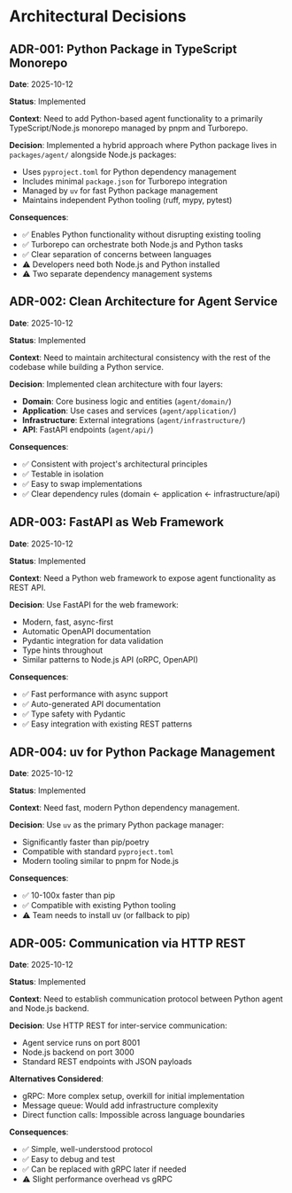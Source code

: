 # Architectural Decisions

## ADR-001: Python Package in TypeScript Monorepo

**Date**: 2025-10-12

**Status**: Implemented

**Context**: 
Need to add Python-based agent functionality to a primarily TypeScript/Node.js monorepo managed by pnpm and Turborepo.

**Decision**: 
Implemented a hybrid approach where Python package lives in `packages/agent/` alongside Node.js packages:
- Uses `pyproject.toml` for Python dependency management
- Includes minimal `package.json` for Turborepo integration
- Managed by `uv` for fast Python package management
- Maintains independent Python tooling (ruff, mypy, pytest)

**Consequences**:
- ✅ Enables Python functionality without disrupting existing tooling
- ✅ Turborepo can orchestrate both Node.js and Python tasks
- ✅ Clear separation of concerns between languages
- ⚠️ Developers need both Node.js and Python installed
- ⚠️ Two separate dependency management systems

## ADR-002: Clean Architecture for Agent Service

**Date**: 2025-10-12

**Status**: Implemented

**Context**:
Need to maintain architectural consistency with the rest of the codebase while building a Python service.

**Decision**:
Implemented clean architecture with four layers:
- **Domain**: Core business logic and entities (`agent/domain/`)
- **Application**: Use cases and services (`agent/application/`)
- **Infrastructure**: External integrations (`agent/infrastructure/`)
- **API**: FastAPI endpoints (`agent/api/`)

**Consequences**:
- ✅ Consistent with project's architectural principles
- ✅ Testable in isolation
- ✅ Easy to swap implementations
- ✅ Clear dependency rules (domain ← application ← infrastructure/api)

## ADR-003: FastAPI as Web Framework

**Date**: 2025-10-12

**Status**: Implemented

**Context**:
Need a Python web framework to expose agent functionality as REST API.

**Decision**:
Use FastAPI for the web framework:
- Modern, fast, async-first
- Automatic OpenAPI documentation
- Pydantic integration for data validation
- Type hints throughout
- Similar patterns to Node.js API (oRPC, OpenAPI)

**Consequences**:
- ✅ Fast performance with async support
- ✅ Auto-generated API documentation
- ✅ Type safety with Pydantic
- ✅ Easy integration with existing REST patterns

## ADR-004: uv for Python Package Management

**Date**: 2025-10-12

**Status**: Implemented

**Context**:
Need fast, modern Python dependency management.

**Decision**:
Use `uv` as the primary Python package manager:
- Significantly faster than pip/poetry
- Compatible with standard `pyproject.toml`
- Modern tooling similar to pnpm for Node.js

**Consequences**:
- ✅ 10-100x faster than pip
- ✅ Compatible with existing Python tooling
- ⚠️ Team needs to install uv (or fallback to pip)

## ADR-005: Communication via HTTP REST

**Date**: 2025-10-12

**Status**: Implemented

**Context**:
Need to establish communication protocol between Python agent and Node.js backend.

**Decision**:
Use HTTP REST for inter-service communication:
- Agent service runs on port 8001
- Node.js backend on port 3000
- Standard REST endpoints with JSON payloads

**Alternatives Considered**:
- gRPC: More complex setup, overkill for initial implementation
- Message queue: Would add infrastructure complexity
- Direct function calls: Impossible across language boundaries

**Consequences**:
- ✅ Simple, well-understood protocol
- ✅ Easy to debug and test
- ✅ Can be replaced with gRPC later if needed
- ⚠️ Slight performance overhead vs gRPC

